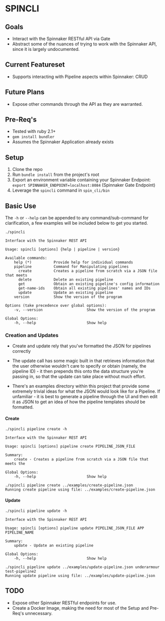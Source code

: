 # SPINCLI 

## Goals

* Interact with the Spinnaker RESTful API via Gate
* Abstract some of the nuances of trying to work with the Spinnaker API, since it is largely undocumented.

## Current Featureset

* Supports interacting with Pipeline aspects within Spinnaker: CRUD

## Future Plans

* Expose other commands through the API as they are warranted.  

## Pre-Req's
* Tested with ruby 2.1+
* `gem install bundler`
* Assumes the Spinnaker Application already exists

## Setup

1. Clone the repo
2. Run `bundle install` from the project's root
3. Export an environment variable containing your Spinnaker Endpoint: `export SPINNAKER_ENDPOINT=localhost:8084` (Spinnaker Gate Endpoint)
4. Leverage the `spincli` command in `spin_cli/bin`

## Basic Use

The `-h` or `--help` can be appended to any command/sub-command for clarification, a few examples will be included below to get you started.

```shell
./spincli   
                                                                                                                                                                                                    
Interface with the Spinnaker REST API

Usage: spincli [options] {help | pipeline | version}

Available commands:
    help (*)          Provide help for individual commands
    pipeline          Command for Manipulating pipelines
      create          Creates a pipeline from scratch via a JSON file that meets
      delete          Delete an existing pipeline
      get             Obtain an existing pipeline's config information
      get-name-ids    Obtain all existing pipelines' names and IDs
      update          Update an existing pipeline
    version           Show the version of the program

Options (take precedence over global options):
    -v, --version                    Show the version of the program

Global Options:
    -h, --help                       Show help
```

### Creation and Updates

* Create and update rely that you've formatted the JSON for pipelines correctly

* The update call has some magic built in that retrieves information that the user otherwise wouldn't care to specify or obtain (namely, the pipeline ID) - it then prepends this onto the data structure you're passing in, so that the update can take place without much effort.

* There's an examples directory within this project that provide some extremely trivial ideas for what the JSON would look like for a Pipeline.  If unfamiliar - it is best to generate a pipeline through the UI and then edit it as JSON to get an idea of how the pipeline templates should be formatted. 

#### Create

```shell
./spincli pipeline create -h                                                                                                                                                                                              

Interface with the Spinnaker REST API

Usage: spincli [options] pipeline create PIPELINE_JSON_FILE

Summary:
    create - Creates a pipeline from scratch via a JSON file that meets the

Global Options:
    -h, --help                       Show help
```

```shell
./spincli pipeline create ../examples/create-pipeline.json                                                                                                                                                                         
Running create pipeline using file: ../examples/create-pipeline.json
```


#### Update

```shell
./spincli pipeline update -h                                                                                                                                                                                                       

Interface with the Spinnaker REST API

Usage: spincli [options] pipeline update PIPELINE_JSON_FILE APP PIPELINE_NAME

Summary:
    update - Update an existing pipeline

Global Options:
    -h, --help                       Show help
```

```shell
./spincli pipeline update ../examples/update-pipeline.json underarmour test-pipeline2                                                                                                                                             
Running update pipeline using file: ../examples/update-pipeline.json
```

## TODO

* Expose other Spinnaker RESTful endpoints for use.
* Create a Docker Image, making the need for most of the Setup and Pre-Req's unnecessary.
